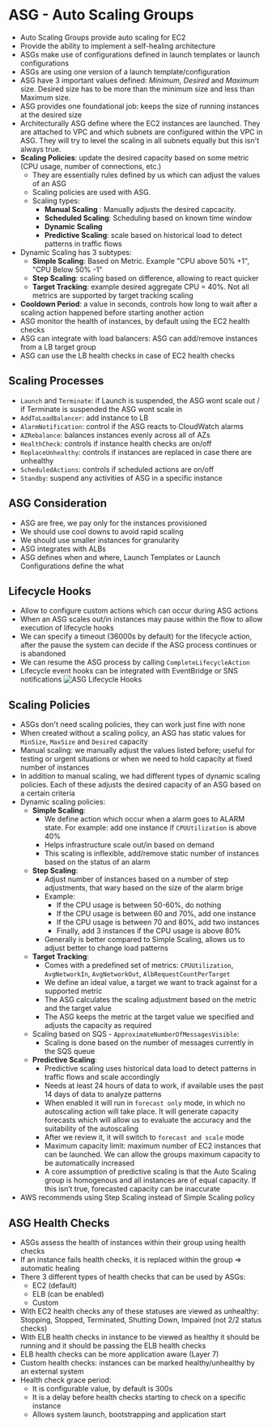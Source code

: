 # ASG - Auto Scaling Groups

- Auto Scaling Groups provide auto scaling for EC2
- Provide the ability to implement a self-healing architecture
- ASGs make use of configurations defined in launch templates or launch configurations
- ASGs are using one version of a launch template/configuration
- ASG have 3 important values defined: *Minimum*, *Desired* and *Maximum* size. Desired size has to be more than the minimum size and less than Maximum size.
- ASG provides one foundational job: keeps the size of running instances at the desired size
- Architecturally ASG define where the EC2 instances are launched. They are attached to VPC and which subnets are configured within the VPC in ASG. They will try to level the scaling in all subnets equally but this isn't always true.
- **Scaling Policies**: update the desired capacity based on some metric (CPU usage, number of connections, etc.)
    - They are essentially rules defined by us which can adjust the values of an ASG
    - Scaling policies are used with ASG.
    - Scaling types:
        - **Manual Scaling** : Manually adjusts the desired capcacity.
        - **Scheduled Scaling**: Scheduling based on known time window
        - **Dynamic Scaling**
        - **Predictive Scaling**: scale based on historical load to detect patterns in traffic flows
- Dynamic Scaling has 3 subtypes:
    - **Simple Scaling**: Based on Metric. Example "CPU above 50%  +1", "CPU Below 50% -1"
    - **Step Scaling**: scaling based on difference, allowing to react quicker
    - **Target Tracking**: example desired aggregate CPU = 40%. Not all metrics are supported by target tracking scaling
- **Cooldown Period**: a value in seconds, controls how long to wait after a scaling action happened before starting another action
- ASG monitor the health of instances, by default using the EC2 health checks
- ASG can integrate with load balancers: ASG can add/remove instances from a LB target group
- ASG can use the LB health checks in case of EC2 health checks

## Scaling Processes

- `Launch` and `Terminate`: if Launch is suspended, the ASG wont scale out / if Terminate is suspended the ASG wont scale in
- `AddToLoadBalancer`: add instance to LB
- `AlarmNotification`: control if the ASG reacts to CloudWatch alarms
- `AZRebalance`: balances instances evenly across all of AZs
- `HealthCheck`: controls if instance health checks are on/off
- `ReplaceUnhealthy`: controls if instances are replaced in case there are unhealthy
- `ScheduledActions`: controls if scheduled actions are on/off
- `Standby`: suspend any activities of ASG in a specific instance

## ASG Consideration

- ASG are free, we pay only for the instances provisioned
- We should use cool downs to avoid rapid scaling
- We should use smaller instances for granularity
- ASG integrates with ALBs
- ASG defines when and where, Launch Templates or Launch Configurations define the what

## Lifecycle Hooks

- Allow to configure custom actions which can occur during ASG actions
- When an ASG scales out/in instances may pause within the flow to allow execution of lifecycle hooks
- We can specify a timeout (36000s by default) for the lifecycle action, after the pause the system can decide if the ASG process continues or is abandoned
- We can resume the ASG process by calling `CompleteLifecycleAction`
- Lifecycle event hooks can be integrated with EventBridge or SNS notifications
![ASG Lifecycle Hooks](images/ASGArchitecture3.png)

## Scaling Policies

- ASGs don't need scaling policies, they can work just fine with none
- When created without a scaling policy, an ASG has static values for `MinSize`, `MaxSize` and `Desired` capacity
- Manual scaling: we manually adjust the values listed before; useful for testing or urgent situations or when we need to hold capacity at fixed number of instances
- In addition to manual scaling, we had different types of dynamic scaling policies. Each of these adjusts the desired capacity of an ASG based on a certain criteria
- Dynamic scaling policies:
    - **Simple Scaling**:
        - We define action which occur when a alarm goes to ALARM state. For example: add one instance if `CPUUtilization` is above 40%
        - Helps infrastructure scale out/in based on demand
        - This scaling is inflexible, add/remove static number of instances based on the status of an alarm
    - **Step Scaling**:
        - Adjust number of instances based on a number of step adjustments, that wary based on the size of the alarm brige
        - Example:
            - If the CPU usage is between 50-60%, do nothing
            - If the CPU usage is between 60 and 70%, add one instance
            - If the CPU usage is between 70 and 80%, add two instances
            - Finally, add 3 instances if the CPU usage is above 80%
        - Generally is better compared to Simple Scaling, allows us to adjust better to change load patterns
    - **Target Tracking**:
        - Comes with a predefined set of metrics: `CPUUtilization`, `AvgNetworkIn`, `AvgNetworkOut`, `AlbRequestCountPerTarget`
        - We define an ideal value, a target we want to track against for a supported metric
        - The ASG calculates the scaling adjustment based on the metric and the target value
        - The ASG keeps the metric at the target value we specified and adjusts the capacity as required
    - Scaling based on SQS - `ApproximateNumberOfMessagesVisible`:
        - Scaling is done based on the number of messages currently in the SQS queue
    - **Predictive Scaling**:
        - Predictive scaling uses historical data load to detect patterns in traffic flows and scale accordingly
        - Needs at least 24 hours of data to work, if available uses the past 14 days of data to analyze patterns
        - When enabled it will run in `forecast only` mode, in which no autoscaling action will take place. It will generate capacity forecasts which will allow us to evaluate the accuracy and the suitability of the autoscaling
        - After we review it, it will switch to `forecast and scale` mode
        - Maximum capacity limit: maximum number of EC2 instances that can be launched. We can allow the groups maximum capacity to be automatically increased
        - A core assumption of predictive scaling is that the Auto Scaling group is homogenous and all instances are of equal capacity. If this isn’t true, forecasted capacity can be inaccurate
- AWS recommends using Step Scaling instead of Simple Scaling policy

## ASG Health Checks

- ASGs assess the health of instances within their group using health checks
- If an instance fails health checks, it is replaced within the group => automatic healing
- There 3 different types of health checks that can be used by ASGs:
    - EC2 (default)
    - ELB (can be enabled)
    - Custom
- With EC2 health checks any of these statuses are viewed as unhealthy: Stopping, Stopped, Terminated, Shutting Down, Impaired (not 2/2 status checks)
- With ELB health checks in instance to be viewed as healthy it should be running and it should be passing the ELB health checks
- ELB health checks can be more application aware (Layer 7)
- Custom health checks: instances can be marked healthy/unhealthy by an external system
- Health check grace period:
    - It is configurable value, by default is 300s
    - It is a delay before health checks starting to check on a specific instance
    - Allows system launch, bootstrapping and application start